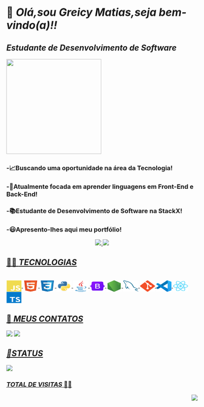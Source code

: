  # 👋 _Olá,sou Greicy Matias,seja bem-vindo(a)!!_
 ## _Estudante de Desenvolvimento de Software_           
            
<img src="https://media4.giphy.com/media/hpXdHPfFI5wTABdDx9/giphy.gif?cid=790b761119da578fbd3b539f450dc792c1b6ed38da4c01dc&rid=giphy.gif&ct=g" width="250" height="250" />

### **-📈Buscando uma oportunidade na área da Tecnologia!**

### **-📌Atualmente focada em aprender linguagens em Front-End e Back-End!**

### **-📚Estudante de Desenvolvimento de Software na StackX!**

### **-😃Apresento-lhes aqui meu portfólio!**

<div align="center">
<a href="https://github.com/Greicy28">
  <img height="180em" src="https://github-readme-stats.vercel.app/api?username=Greicy28&show_icons=true&theme=dracula&include_all_commits=true&count_private=true"/>
  <img height="180em" src="https://github-readme-stats.vercel.app/api/top-langs/?username=Greicy28&layout=compact&langs_count=7&theme=dracula"/>
</div>

## 👩‍💻 <i>TECNOLOGIAS</i>
<div style="display: inline_block"><br>
  <img align="center" alt="Gre-Js" height="30" width="40" src="https://raw.githubusercontent.com/devicons/devicon/master/icons/javascript/javascript-plain.svg">
 <img align="center" alt="Gre-HTML" height="30" width="40" src="https://raw.githubusercontent.com/devicons/devicon/master/icons/html5/html5-original.svg">
  <img align="center" alt="Gre-CSS" height="30" width="40" 
  src="https://raw.githubusercontent.com/devicons/devicon/master/icons/css3/css3-original.svg">
  <img align="center" alt="Gre-Python" height="30" width="40"
src="https://raw.githubusercontent.com/devicons/devicon/master/icons/python/python-original.svg">
 <img align="center" alt="Gre-Java" height="30" width="40"
src="https://raw.githubusercontent.com/devicons/devicon/master/icons/java/java-original.svg">
 <img align="center" alt="Gre-Bootstrap" height="30" width="40"
src="https://raw.githubusercontent.com/devicons/devicon/master/icons/bootstrap/bootstrap-original.svg">
 <img align="center" alt="Gre-NodeJS" height="30" width="40"
  src="https://raw.githubusercontent.com/devicons/devicon/master/icons/nodejs/nodejs-original.svg" />
 <img align="center" alt="Gre-MySql" height="30" width="40"         
  src="https://raw.githubusercontent.com/devicons/devicon/master/icons/mysql/mysql-original.svg" />
  <img align="center" alt="Gre-Git" height="30" width="40"         
  src="https://raw.githubusercontent.com/devicons/devicon/master/icons/git/git-original.svg" />
<img align="center" alt="Gre-VsCode" height="30" width="40"         
  src="https://raw.githubusercontent.com/devicons/devicon/master/icons/vscode/vscode-original.svg" /> 
<img align="center" alt="Gre-React" height="30" width="40"         
  src="https://raw.githubusercontent.com/devicons/devicon/master/icons/react/react-original.svg" /> 
<img align="center" alt="Gre-Ts" height="30" width="40"         
  src="https://raw.githubusercontent.com/devicons/devicon/master/icons/typescript/typescript-original.svg" /> 

 
 </div>         
  
  
  ##
  
## 📱 <i>MEUS CONTATOS</i>
  <div>
  <a href = "mailto:greicymatias8036@gmail.com"><img height="28px" src="https://img.shields.io/badge/-Gmail-D14836?style=for-  the-badge&logo=gmail&logoColor=white" target="_blank"></a>
  <a href="https://www.linkedin.com/in/greicy-matias-34a489233" target="_blank"><img src="https://img.shields.io/badge/-LinkedIn-%230077B5?style=for-the-badge&logo=linkedin&logoColor=white"</a> 
  
  </div>
<i><h2>🔮STATUS</h2></i>   
<img height="203px" src="https://github-readme-streak-stats.herokuapp.com/?user=Greicy28&theme=tokyonight&hidedark_border=true">




   
 
  
 ###  <i>TOTAL DE VISITAS</i> 🕵️‍♀️ 
   
   <div> <p align="end">
    <img alingn="end"src="https://profile-counter.glitch.me/Greicy28/count.svg" /> </div>
